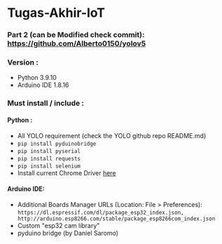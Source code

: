 # Tugas-Akhir-IoT

###  Part 2 (can be Modified check commit): https://github.com/Alberto0150/yolov5

### Version :
- Python 3.9.10  
- Arduino IDE 1.8.16

### Must install / include : 
#### Python :
- All YOLO requirement (check the YOLO github repo README.md)
- ```pip install pyduinobridge```
- ```pip install pyserial```
- ```pip install requests```
- ```pip install selenium```
- Install current Chrome Driver [here](https://chromedriver.chromium.org/downloads)

#### Arduino IDE:
- Additional Boards Manager URLs (Location: File > Preferences): 
``` https://dl.espressif.com/dl/package_esp32_index.json, http://arduino.esp8266.com/stable/package_esp8266com_index.json ```
- Custom "esp32 cam library"
- pyduino bridge (by Daniel Saromo)